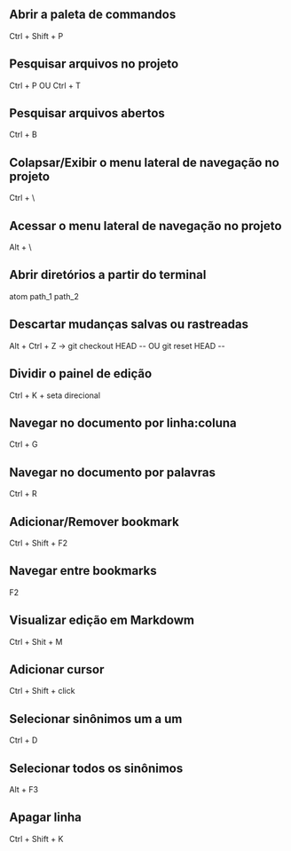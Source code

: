 ## Abrir a paleta de commandos
  Ctrl + Shift + P

## Pesquisar arquivos no projeto
  Ctrl + P OU Ctrl + T

## Pesquisar arquivos abertos
  Ctrl + B

## Colapsar/Exibir o menu lateral de navegação no projeto
  Ctrl + \

## Acessar o menu lateral de navegação no projeto
  Alt + \

## Abrir diretórios a partir do terminal
  atom path_1 path_2

## Descartar mudanças salvas ou rastreadas
  Alt + Ctrl + Z -> git checkout HEAD -- OU git reset HEAD --

## Dividir o painel de edição
  Ctrl + K + seta direcional

## Navegar no documento por linha:coluna
  Ctrl + G

## Navegar no documento por palavras
  Ctrl + R

## Adicionar/Remover bookmark
  Ctrl + Shift + F2

## Navegar entre bookmarks
  F2

## Visualizar edição em Markdowm
  Ctrl + Shit + M

## Adicionar cursor
  Ctrl + Shift + click

## Selecionar sinônimos um a um
  Ctrl + D

## Selecionar todos os sinônimos
  Alt + F3

## Apagar linha
  Ctrl + Shift + K
